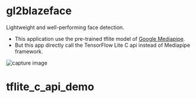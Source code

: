 # gl2blazeface
Lightweight and well-performing face detection.
- This application use the pre-trained tflite model of [Google Mediapipe](https://github.com/google/mediapipe/tree/master/mediapipe/models).
- But this app directly call the TensorFlow Lite C api instead of  Mediapipe framework.

 ![capture image](tflite_blazeface_mov.gif "capture image")

# tflite_c_api_demo
